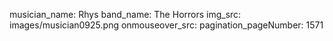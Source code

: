 musician_name: Rhys
band_name: The Horrors
img_src: images/musician0925.png
onmouseover_src: 
pagination_pageNumber: 1571